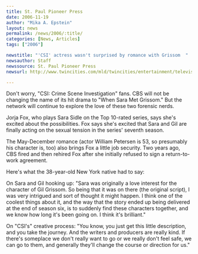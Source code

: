 ```yaml
---
title: St. Paul Pioneer Press
date: 2006-11-19
author: "Mika A. Epstein"
layout: news
permalink: /news/2006/:title/
categories: [News, Articles]
tags: ["2006"]

newstitle: "'CSI' actress wasn't surprised by romance with Grissom  "
newsauthor: Staff
newssource: St. Paul Pioneer Press
newsurl: http://www.twincities.com/mld/twincities/entertainment/television/16028862.htm?source=rss&channel=twincities_television

---
```


Don't worry, "CSI: Crime Scene Investigation" fans. CBS will not be changing the name of its hit drama to "When Sara Met Grissom." But the network will continue to explore the love of these two forensic nerds.

Jorja Fox, who plays Sara Sidle on the Top 10-rated series, says she's excited about the possibilities. Fox says she's excited that Sara and Gil are finally acting on the sexual tension in the series' seventh season.

The May-December romance (actor William Petersen is 53, so presumably his character is, too) also brings Fox a little job security. Two years ago, CBS fired and then rehired Fox after she initially refused to sign a return-to-work agreement.

Here's what the 38-year-old New York native had to say:

On Sara and Gil hooking up: "Sara was originally a love interest for the character of Gil Grissom. So being that it was on there (the original script), I was very intrigued and sort of thought it might happen. I think one of the coolest things about it, and the way that the story ended up being delivered at the end of season six, is to suddenly find these characters together, and we know how long it's been going on. I think it's brilliant."

On "CSI's" creative process: "You know, you just get this little description, and you take the journey. And the writers and producers are really kind. If there's someplace we don't really want to go or we really don't feel safe, we can go to them, and generally they'll change the course or direction for us."
